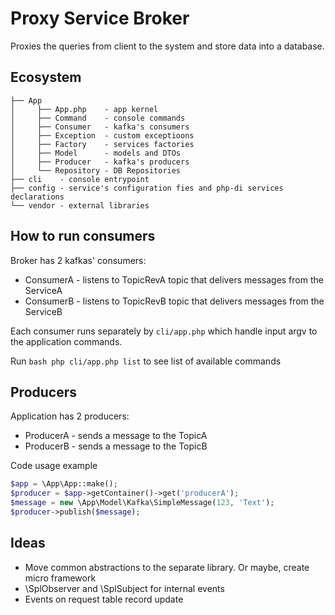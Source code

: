 # Proxy Service Broker

Proxies the queries from client to the system and store data into a database.

## Ecosystem
```
├── App
│     ├── App.php    - app kernel
│     ├── Command    - console commands
│     ├── Consumer   - kafka's consumers
│     ├── Exception  - custom exceptioons
│     ├── Factory    - services factories
│     ├── Model      - models and DTOs
│     ├── Producer   - kafka's producers
│     └── Repository - DB Repositories
├── cli    - console entrypoint
├── config - service's configuration fies and php-di services declarations
└── vendor - external libraries
```
## How to run consumers

Broker has 2 kafkas' consumers:
* ConsumerA - listens to TopicRevA topic that delivers messages from the ServiceA
* ConsumerB - listens to TopicRevB topic that delivers messages from the ServiceB

Each consumer runs separately by `cli/app.php` which handle input argv to the application commands.

Run `bash php cli/app.php list` to see list of available commands

## Producers

Application has 2 producers:
* ProducerA - sends a message to the TopicA
* ProducerB - sends a message to the TopicB

Code usage example
```php
$app = \App\App::make();
$producer = $app->getContainer()->get('producerA');
$message = new \App\Model\Kafka\SimpleMessage(123, 'Text');
$producer->publish($message);
```

## Ideas

* Move common abstractions to the separate library. Or maybe, create micro framework
* \SplObserver and \SplSubject for internal events
* Events on request table record update 